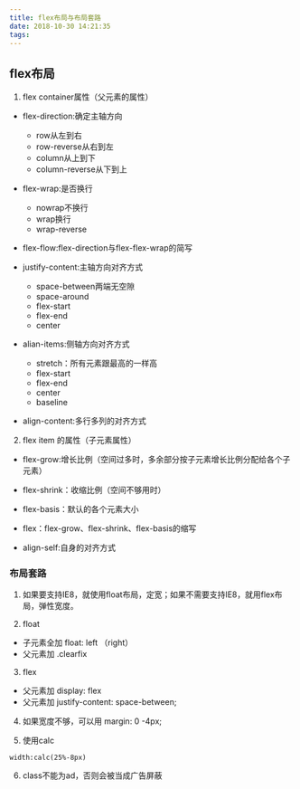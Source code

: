 ```yaml
---
title: flex布局与布局套路
date: 2018-10-30 14:21:35
tags:
---
```

## flex布局

1. flex container属性（父元素的属性）

- flex-direction:确定主轴方向
  - row从左到右
  - row-reverse从右到左
  - column从上到下
  - column-reverse从下到上

- flex-wrap:是否换行
  - nowrap不换行
  - wrap换行
  - wrap-reverse
- flex-flow:flex-direction与flex-flex-wrap的简写

- justify-content:主轴方向对齐方式
  - space-between两端无空隙
  - space-around
  - flex-start
  - flex-end
  - center
  
- alian-items:侧轴方向对齐方式
  - stretch：所有元素跟最高的一样高
  - flex-start
  - flex-end
  - center
  - baseline
  
- align-content:多行多列的对齐方式

2. flex item 的属性（子元素属性）
   
- flex-grow:增长比例（空间过多时，多余部分按子元素增长比例分配给各个子元素）

- flex-shrink：收缩比例（空间不够用时）

- flex-basis：默认的各个元素大小

- flex：flex-grow、flex-shrink、flex-basis的缩写

- align-self:自身的对齐方式

### 布局套路

1. 如果要支持IE8，就使用float布局，定宽；如果不需要支持IE8，就用flex布局，弹性宽度。

2. float
- 子元素全加 float: left （right）
- 父元素加 .clearfix
  
3. flex
- 父元素加 display: flex
- 父元素加 justify-content: space-between;
  
4. 如果宽度不够，可以用 margin: 0 -4px;

5. 使用calc

`width:calc(25%-8px)`

6. class不能为ad，否则会被当成广告屏蔽